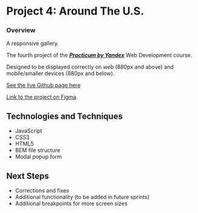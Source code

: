 # Project 4: Around The U.S.

### Overview

A responsive gallery.

The fourth project of the [***Practicum by Yandex***](https://practicum.yandex.com/) Web Development course.

Designed to be displayed correctly on web (880px and above) and mobile/smaller devices (880px and below).

[See the live Github page here](https://warsdd.github.io/web_project__4/)

[Link to the project on Figma](https://www.figma.com/file/SurN1jaeEQIhuZEDMhmWWf/Sprint-4-Around-The-U.S.-desktop-mobile?node-id=0%3A1)

## Technologies and Techniques
- JavaScript
- CSS3
- HTML5
- BEM file structure
- Modal popup form

## Next Steps
- Corrections and fixes
- Additional functionality (to be added in future sprints)
- Additional breakpoints for more screen sizes

